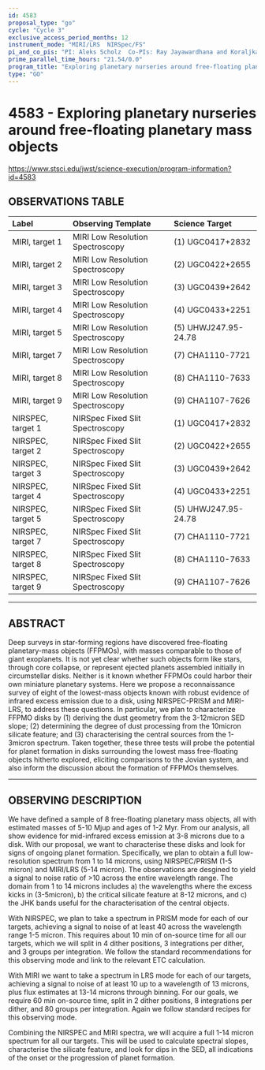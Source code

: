 ```yaml
---
id: 4583
proposal_type: "go"
cycle: "Cycle 3"
exclusive_access_period_months: 12
instrument_mode: "MIRI/LRS  NIRSpec/FS"
pi_and_co_pis: "PI: Aleks Scholz  Co-PIs: Ray Jayawardhana and Koraljka Muzic"
prime_parallel_time_hours: "21.54/0.0"
program_title: "Exploring planetary nurseries around free-floating planetary mass objects"
type: "GO"
---
```

# 4583 - Exploring planetary nurseries around free-floating planetary mass objects
https://www.stsci.edu/jwst/science-execution/program-information?id=4583
## OBSERVATIONS TABLE
| Label                   | Observing Template                | Science Target          |
| :---------------------- | :-------------------------------- | :---------------------- |
| MIRI, target 1          | MIRI Low Resolution Spectroscopy  | (1) UGC0417+2832        |
| MIRI, target 2          | MIRI Low Resolution Spectroscopy  | (2) UGC0422+2655        |
| MIRI, target 3          | MIRI Low Resolution Spectroscopy  | (3) UGC0439+2642        |
| MIRI, target 4          | MIRI Low Resolution Spectroscopy  | (4) UGC0433+2251        |
| MIRI, target 5          | MIRI Low Resolution Spectroscopy  | (5) UHWJ247.95-24.78    |
| MIRI, target 7          | MIRI Low Resolution Spectroscopy  | (7) CHA1110-7721        |
| MIRI, target 8          | MIRI Low Resolution Spectroscopy  | (8) CHA1110-7633        |
| MIRI, target 9          | MIRI Low Resolution Spectroscopy  | (9) CHA1107-7626        |
| NIRSPEC, target 1       | NIRSpec Fixed Slit Spectroscopy  | (1) UGC0417+2832        |
| NIRSPEC, target 2       | NIRSpec Fixed Slit Spectroscopy  | (2) UGC0422+2655        |
| NIRSPEC, target 3       | NIRSpec Fixed Slit Spectroscopy  | (3) UGC0439+2642        |
| NIRSPEC, target 4       | NIRSpec Fixed Slit Spectroscopy  | (4) UGC0433+2251        |
| NIRSPEC, target 5       | NIRSpec Fixed Slit Spectroscopy  | (5) UHWJ247.95-24.78    |
| NIRSPEC, target 7       | NIRSpec Fixed Slit Spectroscopy  | (7) CHA1110-7721        |
| NIRSPEC, target 8       | NIRSpec Fixed Slit Spectroscopy  | (8) CHA1110-7633        |
| NIRSPEC, target 9       | NIRSpec Fixed Slit Spectroscopy  | (9) CHA1107-7626        |

---

## ABSTRACT

Deep surveys in star-forming regions have discovered free-floating planetary-mass objects (FFPMOs), with masses comparable to those of giant exoplanets. It is not yet clear whether such objects form like stars, through core collapse, or represent ejected planets assembled initially in circumstellar disks. Neither is it known whether FFPMOs could harbor their own miniature planetary systems. Here we propose a reconnaissance survey of eight of the lowest-mass objects known with robust evidence of infrared excess emission due to a disk, using NIRSPEC-PRISM and MIRI-LRS, to address these questions. In particular, we plan to characterize FFPMO disks by (1) deriving the dust geometry from the 3-12micron SED slope; (2) determining the degree of dust processing from the 10micron silicate feature; and (3) characterising the central sources from the 1-3micron spectrum. Taken together, these three tests will probe the potential for planet formation in disks surrounding the lowest mass free-floating objects hitherto explored, eliciting comparisons to the Jovian system, and also inform the discussion about the formation of FFPMOs themselves.

---

## OBSERVING DESCRIPTION

We have defined a sample of 8 free-floating planetary mass objects, all with estimated masses of 5-10 Mjup and ages of 1-2 Myr. From our analysis, all show evidence for mid-infrared excess emission at 3-8 microns due to a disk. With our proposal, we want to characterise these disks and look for signs of ongoing planet formation. Specifically, we plan to obtain a full low-resolution spectrum from 1 to 14 microns, using NIRSPEC/PRISM (1-5 micron) and MIRI/LRS (5-14 micron). The observations are desgined to yield a signal to noise ratio of >10 across the entire wavelength range. The domain from 1 to 14 microns includes a) the wavelengths where the excess kicks in (3-5micron), b) the critical silicate feature at 8-12 microns, and c) the JHK bands useful for the characterisation of the central objects.

With NIRSPEC, we plan to take a spectrum in PRISM mode for each of our targets, achieving a signal to noise of at least 40 across the wavelength range 1-5 micron. This requires about 10 min of on-source time for all our targets, which we will split in 4 dither positions, 3 integrations per dither, and 3 groups per integration. We follow the standard recommendations for this observing mode and link to the relevant ETC calculation.

With MIRI we want to take a spectrum in LRS mode for each of our targets, achieving a signal to noise of at least 10 up to a wavelength of 13 microns, plus flux estimates at 13-14 microns through binning. For our goals, we require 60 min on-source time, split in 2 dither positions, 8 integrations per dither, and 80 groups per integration. Again we follow standard recipes for this observing mode.

Combining the NIRSPEC and MIRI spectra, we will acquire a full 1-14 micron spectrum for all our targets. This will be used to calculate spectral slopes, characterise the silicate feature, and look for dips in the SED, all indications of the onset or the progression of planet formation.